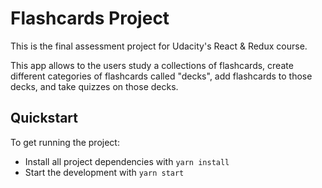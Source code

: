 # Flashcards Project

This is the final assessment project for Udacity's React & Redux course.

This app allows to the users study a collections of flashcards, create different categories of flashcards called "decks", add flashcards to those decks, and take quizzes on those decks.

## Quickstart

To get running the project:

* Install all project dependencies with `yarn install`
* Start the development with `yarn start`
